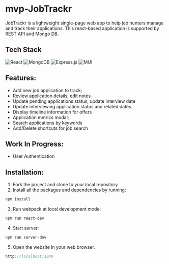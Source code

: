 # mvp-JobTrackr

JobTrackr is a lightweight single-page web app to help job hunters manage and track their applications. This react-based application is supported by REST API and Mongo DB.

## Tech Stack

![React](https://img.shields.io/badge/react-%2320232a.svg?style=for-the-badge&logo=react&logoColor=%2361DAFB)
![MongoDB](https://img.shields.io/badge/MongoDB-%234ea94b.svg?style=for-the-badge&logo=mongodb&logoColor=white)
![Express.js](https://img.shields.io/badge/express.js-%23404d59.svg?style=for-the-badge&logo=express&logoColor=%2361DAFB)
![MUI](https://img.shields.io/badge/MUI-007FFF.svg?style=for-the-badge&logo=MUI&logoColor=white)


## Features:

- Add new job application to track;
- Review application details, edit notes
- Update pending applications status, update interview date
- Update interviewing application status and related dates.
- Display timeline information for offers
- Application metrics modal;
- Search applications by keywords
- Add/Delete shortcuts for job search

## Work In Progress:

- User Authentication

## Installation:

1. Fork the project and clone to your local repository
2. Install all the packages and dependencies by running:

```jsx
npm install
```

3. Run webpack at local development mode:

```jsx
npm run react-dev
```

4. Start server:

```jsx
npm run server-dev
```

5. Open the website in your web browser.
```jsx
http://localhost:3000
```
